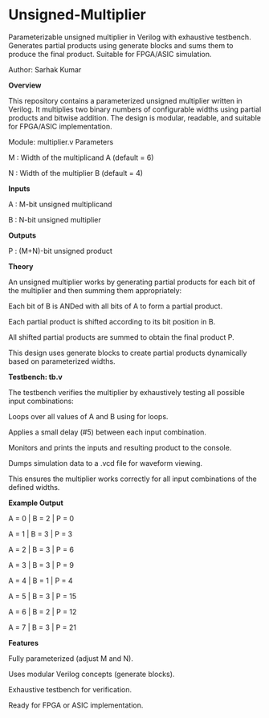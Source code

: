 # Unsigned-Multiplier
Parameterizable unsigned multiplier in Verilog with exhaustive testbench. Generates partial products using generate blocks and sums them to produce the final product. Suitable for FPGA/ASIC simulation.

Author: Sarhak Kumar

**Overview**

This repository contains a parameterized unsigned multiplier written in Verilog. It multiplies two binary numbers of configurable widths using partial products and bitwise addition. The design is modular, readable, and suitable for FPGA/ASIC implementation.

Module: multiplier.v
Parameters

M : Width of the multiplicand A (default = 6)

N : Width of the multiplier B (default = 4)

**Inputs**

A : M-bit unsigned multiplicand

B : N-bit unsigned multiplier

**Outputs**

P : (M+N)-bit unsigned product

**Theory**

An unsigned multiplier works by generating partial products for each bit of the multiplier and then summing them appropriately:

Each bit of B is ANDed with all bits of A to form a partial product.

Each partial product is shifted according to its bit position in B.

All shifted partial products are summed to obtain the final product P.

This design uses generate blocks to create partial products dynamically based on parameterized widths.

**Testbench: tb.v**

The testbench verifies the multiplier by exhaustively testing all possible input combinations:

Loops over all values of A and B using for loops.

Applies a small delay (#5) between each input combination.

Monitors and prints the inputs and resulting product to the console.

Dumps simulation data to a .vcd file for waveform viewing.

This ensures the multiplier works correctly for all input combinations of the defined widths.

**Example Output**

A = 0  |  B = 2  |  P =  0

A = 1  |  B = 3  |  P =  3

A = 2  |  B = 3  |  P =  6

A = 3  |  B = 3  |  P =  9

A = 4  |  B = 1  |  P =  4

A = 5  |  B = 3  |  P = 15

A = 6  |  B = 2  |  P = 12

A = 7  |  B = 3  |  P = 21


**Features**

Fully parameterized (adjust M and N).

Uses modular Verilog concepts (generate blocks).

Exhaustive testbench for verification.

Ready for FPGA or ASIC implementation.

